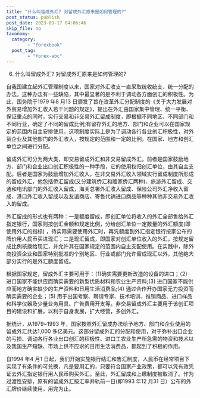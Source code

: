 ```yaml
---
title: "什么叫留成外汇? 对留成外汇原来是如何管理的?"
post_status: publish
post_date: 2023-09-17 04:06:46
skip_file: no
taxonomy:
  category:
        - "forexbook"
  post_tag:
        - "forex-abc"
---
```


6. 什么叫留成外汇? 对留成外汇原来是如何管理的?

自我国建立起外汇管理制度以来，国家对外汇收支一直采取统收统支、统一分配的办法。这种办法有一些缺陷，其中最显著的是不利于调动各方面创汇的积极性。为此，国务院于1979 年8 月13 日颁发了旨在改革外汇分配制度的《关于大力发展对外贸易增加外汇收入若干问题的规定》，提出在外汇由国家集中管理、统一平衡、保证重点的同时，实行交易和非交易外汇留成制度，即根据不同地区、不同部门和不同行业，确定了不同的留成比例;有留存外汇的地方、部门和企业可以在国家规定的范围内自主安排使用。这项制度实际上是为了调动各行各业创汇积极性，对外贸企业及其他部门的外汇收入，按规定的范围和一定的比例，在国家、地方和创汇单位之间进行分配。

留成外汇可分为两大类，即交易留成外汇和非交易留成外汇。前者是国家鼓励地方、部门和企业出口创汇积极性的一种手段，它的使用权归创汇单位，由其自主支配。后者是国家为鼓励增加外汇收入，在非交易外汇收入领域实行留成制度所形成的留成外汇，他包括侨汇留成(又分建筑侨汇和赡家侨汇两种)、旅游外汇留成、交通和电讯部门的外汇收入留成，海关总署外汇收入留成、保险公司外汇净收入留成、港口外汇收入留成以及友谊商店、寄售代销进口商品等种种其他非交易外汇收入的留成。

外汇留成的形式也有两种：一是额度留成，即创汇单位将收入的外汇全部售给外汇指定银行，国家则按创汇金额和规定比例，分给创汇单位一定数量的外汇额度(即使用外汇的指标) ，待实际需要使用外汇时，再凭额度到外汇指定银行按家公布的牌价用人民币买进现汇；二是现汇留成，即国家对创汇单位收入的外汇，按规定留成比例核拨给现汇，并允许其在国家规定的范围内自主支配使用。在实践中，除外商投资企业和国家特别批准的个别地区、行业或部门允许留成现汇以外，其他绝大部分实行的是外汇额度留成。

根据国家规定，留成外汇主要可用于：（1)确实需要更新改造的设备的进口；（2）进口国家不能供应而确实需要的新型优质材料和农业生产资料;(3) 进口国家不能供应而地方确实缺少的生产资料和日用生活消费品;(4) 通过合作开办国家无力投资而确实需要的企业；（5) 用于出国考察、聘请专家、技术培训、推销商品、进口样品和科学仪器及少量业务用具、广告费用开支等。非交易留成外汇主要用于该创汇项目的建设和扩展，以利于自身发展，扩大经营，多创外汇。

据统计，从1979~1993 年，国家按照外汇留成办法给予地方、部门和企业使用的留成外汇共达1,000 多亿美元。这部分留成外汇的分配和使用，对于弥补出口企业的亏损、调动各行各业出口创汇的积极性、进口工农业生产所急需的物资和技术以及我国生产短缺、市场上供不应求的日用生活消费品，都起到了积极的作用。

自1994 年4 月1 日起，我们开始实施银行结汇和售汇制度，人民币在经常项目下实现了有条件的可兑换，凡是要用汇的，只要符合国家产业政策，都可以凭有效凭证去外汇指定银行用人民币购买外汇。至此，外汇留成和上缴制度被取消了。作为过渡性安排，原有的留成外汇按汇率并轨前一日(即1993 年12 月31 日）公布的外汇牌价继续使用，用完为止。
